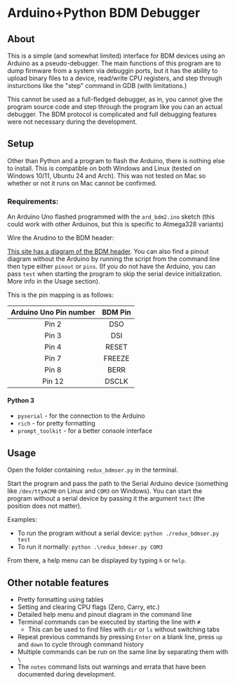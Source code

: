 # Arduino+Python BDM Debugger


## About

This is a simple (and somewhat limited) interface for BDM devices using an Arduino as a pseudo-debugger. The main functions of this program are to dump firmware from a system via debuggin ports, but it has the ability to upload binary files to a device, read/write CPU registers, and step through insturctions like the "step" command in GDB (with limitations.)

This cannot be used as a full-fledged debugger, as in, you cannot give the program source code and step through the program like you can an actual debugger. The BDM protocol is complicated and full debugging features were not necessary during the development.


## Setup

Other than Python and a program to flash the Arduino, there is nothing else to install. This is compatible on both Windows and Linux (tested on Windows 10/11, Ubuntu 24 and Arch). This was not tested on Mac so whether or not it runs on Mac cannot be confirmed.

### Requirements:
An Arduino Uno flashed programmed with the `ard_bdm2.ino` sketch (this could work with other Arduinos, but this is specific to Atmega328 variants)

Wire the Arudino to the BDM header:

[This site has a diagram of the BDM header](https://cmp.felk.cvut.cz/~pisa/m683xx/bdm_driver.html). You can also find a pinout diagram without the Arduino by running the script from the command line then type either `pinout` or `pins`. (If you do not have the Arduino, you can pass `test` when starting the program to skip the serial device initialization. More info in the Usage section).

This is the pin mapping is as follows:

| Arduino Uno Pin number | BDM Pin |
| :--------------------: | :-----: |
| Pin 2 | DSO |
| Pin 3 | DSI |
| Pin 4 | RESET |
| Pin 7 | FREEZE |
| Pin 8 | BERR |
| Pin 12 | DSCLK |



#### Python 3
- `pyserial` - for the connection to the Arduino
- `rich` - for pretty formatting
- `prompt_toolkit` - for a better console interface



## Usage
Open the folder containing `redux_bdmser.py` in the terminal.

Start the program and pass the path to the Serial Arduino device (something like `/dev/ttyACM0` on Linux and `COM3` on Windows). You can start the program without a serial device by passing it the argument `test` (the position does not matter).

Examples:
- To run the program without a serial device: `python ./redux_bdmser.py test`
- To run it normally: `python .\redux_bdmser.py COM3`

From there, a help menu can be displayed by typing `h` or `help`.


## Other notable features

- Pretty formatting using tables
- Setting and clearing CPU flags (Zero, Carry, etc.)
- Detailed help menu and pinout diagram in the command line
- Terminal commands can be executed by starting the line with `#`
  - This can be used to find files with `dir` or `ls` without switching tabs
- Repeat previous commands by pressing `Enter` on a blank line, press `up` and `down` to cycle through command history
- Multiple commands can be run on the same line by separating them with `\`
- The `notes` command lists out warnings and errata that have been documented during development.
